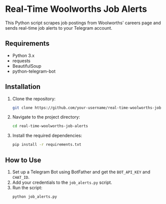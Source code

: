 # Real-Time Woolworths Job Alerts

This Python script scrapes job postings from Woolworths' careers page and sends real-time job alerts to your Telegram account.

## Requirements
- Python 3.x
- requests
- BeautifulSoup
- python-telegram-bot

## Installation

1. Clone the repository:
    ```bash
    git clone https://github.com/your-username/real-time-woolworths-job-alerts.git
    ```

2. Navigate to the project directory:
    ```bash
    cd real-time-woolworths-job-alerts
    ```

3. Install the required dependencies:
    ```bash
    pip install -r requirements.txt
    ```

## How to Use

1. Set up a Telegram Bot using BotFather and get the `BOT_API_KEY` and `CHAT_ID`.
2. Add your credentials to the `job_alerts.py` script.
3. Run the script:
    ```bash
    python job_alerts.py
    ```
